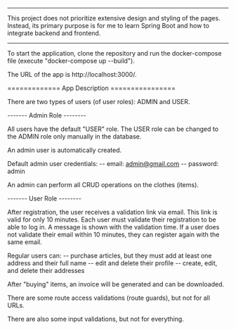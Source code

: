------------------------------------------------------------------------------------------------------
This project does not prioritize extensive design and styling of the pages. Instead, its primary purpose is for me to learn Spring Boot and how to integrate backend and frontend.

------------------------------------------------------------------------------------------------------

To start the application, clone the repository and run the docker-compose file (execute "docker-compose up --build").

The URL of the app is http://localhost:3000/.

============= App Description ================

There are two types of users (of user roles): ADMIN and USER.

------- Admin Role --------

All users have the default "USER" role. 
The USER role can be changed to the ADMIN role only manually in the database.

An admin user is automatically created.

Default admin user credentials:
-- email: admin@gmail.com
-- password: admin

An admin can perform all CRUD operations on the clothes (items).

------- User Role --------

After registration, the user receives a validation link via email. 
This link is valid for only 10 minutes. Each user must validate their registration to be able to log in. 
A message is shown with the validation time. If a user does not validate their email within 10 minutes, they can register again with the same email.

Regular users can:
-- purchase articles, but they must add at least one address and their full name
-- edit and delete their profile
-- create, edit, and delete their addresses

After "buying" items, an invoice will be generated and can be downloaded.

There are some route access validations (route guards), but not for all URLs.

There are also some input validations, but not for everything.
